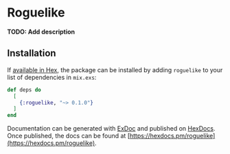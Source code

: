 # Roguelike

**TODO: Add description**

## Installation

If [available in Hex](https://hex.pm/docs/publish), the package can be installed
by adding `roguelike` to your list of dependencies in `mix.exs`:

```elixir
def deps do
  [
    {:roguelike, "~> 0.1.0"}
  ]
end
```

Documentation can be generated with [ExDoc](https://github.com/elixir-lang/ex_doc)
and published on [HexDocs](https://hexdocs.pm). Once published, the docs can
be found at [https://hexdocs.pm/roguelike](https://hexdocs.pm/roguelike).

